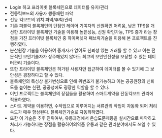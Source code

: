 - Login 하고 프라이빗 블록체인으로 데이터를 유지/관리
- 전동킥보드의 사용자 행동패턴 파악
- 전동 킥보드의 위치 파악/추척/관리
- 기존 퍼블릭 블록체인의 단점인 레이어 기여자의 신원확인 어려움, 낮은 TPS을 개선한 프라이빗 블록체인 기술을 이용해 높은성능, 신원 확인가능, TPS 증가 라는 장점을 가진 프라이빗 블록체인 중 하이퍼렛저 패브릭기술을 이용해 본 프로젝트를 진행하였다.
- 분산원장 기술을 이용하여 중개자가 없어도 신뢰성 있는 거래를 할 수 있고 이는 전문적인 보안기술자가 상주해있지 않아도 최고의 보안안전성을 보장할 수 있는 데이터관리 기술이다.
- 또한 프라이빗 블록체인은  허가된 사용자만 접근하여 데이터를 볼 수 있기에 그 보안성은 굉장하다고 할 수 있다.
- 블록체인의 특성상 불가변성으로 인해 위변조가 불가능하고 이는 공공원장의 신뢰도를 높이는 한편, 공공성에도 굉장한 역할을 할 수 있다.
- 이번  프로젝트는 블록체인의 장점들을 활용하여 스마트계약을 전동킥보드 관리에 적용하였다.
- 스마트 게약을 이용하면, 수작업으로 이루어지는 서류관리 작업이 자동화 되어 처리속도가 매우 향상된다. 블록체인기술로 자동화하였다.
- 또한 이 기술은 추후 진위여부, 유통과정에서 온습도문제등을 실시간으로 파악하고 처리가 가능하다는 장점을 활용하여의약품 유통과 같은 관리분야에서도 쓰일 수 있다.

